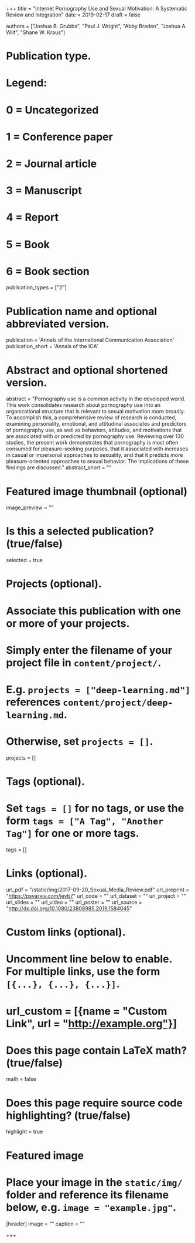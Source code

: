 +++
title = "Internet Pornography Use and Sexual Motivation: A Systematic Review and Integration"
date = 2019-02-17
draft = false

authors = ["Joshua B. Grubbs", "Paul J. Wright", "Abby Braden", "Joshua A. Wilt", "Shane W. Kraus"]

# Publication type.
# Legend:
# 0 = Uncategorized
# 1 = Conference paper
# 2 = Journal article
# 3 = Manuscript
# 4 = Report
# 5 = Book
# 6 = Book section
publication_types = ["2"]

# Publication name and optional abbreviated version.
publication = 'Annals of the International Communication Association'
publication_short = 'Annals of the ICA'

# Abstract and optional shortened version.
abstract = "Pornography use is a common activity in the developed world. This work consolidates research about pornography use into an organizational structure that is relevant to sexual motivation more broadly. To accomplish this, a comprehensive review of research is conducted, examining personality, emotional, and attitudinal associates and predictors of pornography use, as well as behaviors, attitudes, and motivations that are associated with or predicted by pornography use. Reviewing over 130 studies, the present work demonstrates that pornography is most often consumed for pleasure-seeking purposes, that it associated with increases in casual or impersonal approaches to sexuality, and that it predicts more pleasure-oriented approaches to sexual behavior. The implications of these findings are discussed."
abstract_short = ""

# Featured image thumbnail (optional)
image_preview = ""

# Is this a selected publication? (true/false)
selected = true

# Projects (optional).
#   Associate this publication with one or more of your projects.
#   Simply enter the filename of your project file in `content/project/`.
#   E.g. `projects = ["deep-learning.md"]` references `content/project/deep-learning.md`.
#   Otherwise, set `projects = []`.
projects = []

# Tags (optional).
#   Set `tags = []` for no tags, or use the form `tags = ["A Tag", "Another Tag"]` for one or more tags.
tags = []

# Links (optional).
url_pdf = "/static/img/2017-09-20_Sexual_Media_Review.pdf"
url_preprint = "https://psyarxiv.com/jevb7"
url_code = ""
url_dataset = ""
url_project = ""
url_slides = ""
url_video = ""
url_poster = ""
url_source = "http://dx.doi.org/10.1080/23808985.2019.1584045"

# Custom links (optional).
#   Uncomment line below to enable. For multiple links, use the form `[{...}, {...}, {...}]`.
# url_custom = [{name = "Custom Link", url = "http://example.org"}]

# Does this page contain LaTeX math? (true/false)
math = false

# Does this page require source code highlighting? (true/false)
highlight = true

# Featured image
# Place your image in the `static/img/` folder and reference its filename below, e.g. `image = "example.jpg"`.
[header]
image = ""
caption = ""

+++

